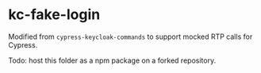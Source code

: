 # kc-fake-login

Modified from `cypress-keycloak-commands` to support mocked RTP calls for Cypress.

Todo: host this folder as a npm package on a forked repository.
